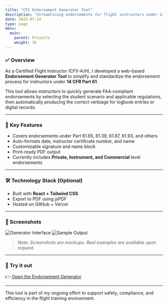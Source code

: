```yaml
---
title: "CFI Endorsement Generator Tool"
description: "Streamlining endorsements for flight instructors under 14 CFR Part 61"
date: 2025-07-14
type: page
menu:
  main:
    parent: Projects
    weight: 10
---
```


### ✅ Overview

As a Certified Flight Instructor (CFII-A/H), I developed a web-based **Endorsement Generator Tool** to simplify and standardize the endorsement process for instructors under **14 CFR Part 61**.

This tool allows instructors to quickly generate FAA-compliant endorsements by selecting the student scenario and applicable regulations, then automatically producing the correct verbiage for logbook entries or digital records.

---

### 🚀 Key Features

- Covers endorsements under Part 61.65, 61.39, 61.87, 61.93, and others
- Auto-formats date, instructor certificate number, and name
- Customizable signature and name block
- Print-ready PDF output
- Currently includes **Private, Instrument, and Commercial** level endorsements

---

### 🛠️ Technology Stack (Optional)

- Built with **React + Tailwind CSS**
- Export to PDF using jsPDF
- Hosted on GitHub + Vercel

---

### 📸 Screenshots

![Generator Interface](/images/endorsement1.png)
![Sample Output](/images/endorsement2.png)

> *Note: Screenshots are mockups. Real examples are available upon request.*

---

### 🔗 Try it out

👉 [Open the Endorsement Generator](https://endorse.pilotseal.com)

---

This tool is part of my ongoing effort to support safety, compliance, and efficiency in the flight training environment.
